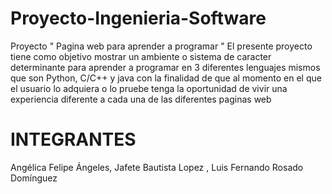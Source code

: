 # Proyecto-Ingenieria-Software
 Proyecto " Pagina web para aprender a programar " 
 El presente proyecto tiene como objetivo mostrar un ambiente o sistema de caracter determinante para aprender a programar en 3 diferentes lenguajes mismos que son Python, C/C++ y java con la finalidad de que al momento en el que el usuario lo adquiera o lo pruebe tenga la oportunidad de vivir una experiencia diferente a cada una de las diferentes paginas web 

# INTEGRANTES 
Angélica Felipe Ángeles, Jafete Bautista Lopez , Luis Fernando Rosado Domínguez
